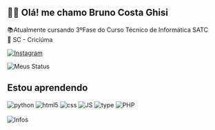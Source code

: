 
##  ✌🏻 Olá! me chamo Bruno Costa Ghisi 
📚Atualmente cursando 3ºFase do Curso Técnico de Informática SATC
<br>
📍 SC - Criciúma

[![Instagram](https://img.shields.io/badge/Instagram-E4405F?style=for-the-badge&logo=instagram&logoColor=white)]((https://www.instagram.com/brunocostaghisi))


![Meus Status](https://github-readme-stats.vercel.app/api?username=BrunoCghisi&show_icons=true&theme=calm)

## Estou aprendendo
<div style = "display:flex"> 
    <section >
    <img align="center" alt="python" src="https://img.shields.io/badge/Python-14354C?style=for-the-badge&logo=python&logoColor=white" />
    <img align="center" alt="html5" src="https://img.shields.io/badge/HTML5-E34F26?style=for-the-badge&logo=html5&logoColor=white" />
    <img align="center" alt="css" src="https://img.shields.io/badge/CSS-239120?&style=for-the-badge&logo=css3&logoColor=white" />
    <img align="center" alt="JS" src="https://img.shields.io/badge/JavaScript-F7DF1E?style=for-the-badge&logo=javascript&logoColor=black" />
    <img align="center" alt="type" src="https://img.shields.io/badge/TypeScript-007ACC?style=for-the-badge&logo=typescript&logoColor=white" />
    <img align="center" alt="PHP" src="https://img.shields.io/badge/PHP-777BB4?style=for-the-badge&logo=php&logoColor=white" />
    <br><br>
    <img align="center" alt="Infos" src="https://github-readme-stats.vercel.app/api/top-langs/?username=BrunocGhisi&layout=compact&theme=calm" />
</div>
